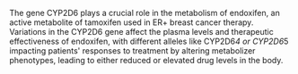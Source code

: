 The gene CYP2D6 plays a crucial role in the metabolism of endoxifen, an active metabolite of tamoxifen used in ER+ breast cancer therapy. Variations in the CYP2D6 gene affect the plasma levels and therapeutic effectiveness of endoxifen, with different alleles like CYP2D6*4 or CYP2D6*5 impacting patients' responses to treatment by altering metabolizer phenotypes, leading to either reduced or elevated drug levels in the body.